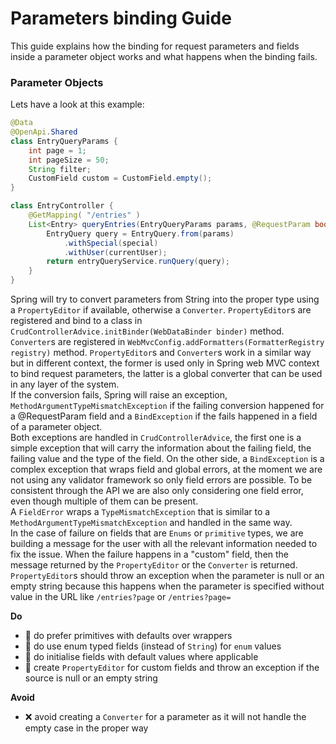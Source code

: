 # Parameters binding Guide

This guide explains how the binding for request parameters and fields inside a parameter object
works and what happens when the binding fails.

### Parameter Objects

Lets have a look at this example:

```java
@Data
@OpenApi.Shared
class EntryQueryParams {
    int page = 1;
    int pageSize = 50;
    String filter;
    CustomField custom = CustomField.empty();
}

class EntryController {
    @GetMapping( "/entries" )
    List<Entry> queryEntries(EntryQueryParams params, @RequestParam boolean special) {
        EntryQuery query = EntryQuery.from(params)
            .withSpecial(special)
            .withUser(currentUser);
        return entryQueryService.runQuery(query);
    }
}
```

Spring will try to convert parameters from String into the proper type using a `PropertyEditor` if available, otherwise a `Converter`. `PropertyEditor`s are registered and bind to a class in `CrudControllerAdvice.initBinder(WebDataBinder binder)` method. `Converter`s are registered in `WebMvcConfig.addFormatters(FormatterRegistry registry)` method.
`PropertyEditor`s and `Converter`s work in a similar way but in different context, the former is used only in Spring web MVC context to bind request parameters, the latter is a global converter that can be used in any layer of the system.\
If the conversion fails, Spring will raise an exception, `MethodArgumentTypeMismatchException` if the failing conversion happened for a @RequestParam field and a `BindException` if the fails happened in a field of a parameter object.\
Both exceptions are handled in `CrudControllerAdvice`, the first one is a simple exception that will carry the information about the failing field, the failing value and the type of the field.
On the other side, a `BindException` is a complex exception that wraps field and global errors, at the moment we are not using any validator framework so only field errors are possible.
To be consistent through the API we are also only considering one field error, even though multiple of them can be present.\
A `FieldError` wraps a `TypeMismatchException` that is similar to a `MethodArgumentTypeMismatchException` and handled in the same way.\
In the case of failure on fields that are `Enums` or `primitive` types, we are building a message for the user with all the relevant information needed to fix the issue. When the failure happens in a "custom" field, then the message returned by the `PropertyEditor` or the `Converter` is returned.\
`PropertyEditor`s should throw an exception when the parameter is null or an empty string because this happens when the parameter is specified without value in the URL like `/entries?page` or `/entries?page=`

**Do**
* 🚀 do prefer primitives with defaults over wrappers
* 🚀 do use enum typed fields (instead of `String`) for `enum` values
* 🚀 do initialise fields with default values where applicable
* 🚀 create `PropertyEditor` for custom fields and throw an exception if the source is null or an empty string

**Avoid**
* ❌ avoid creating a `Converter` for a parameter as it will not handle the empty case in the proper way
